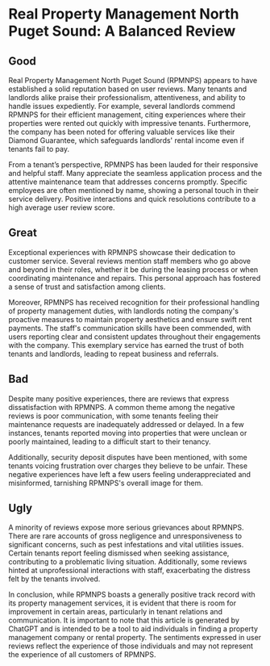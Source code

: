 # Real Property Management North Puget Sound: A Balanced Review

## Good

Real Property Management North Puget Sound (RPMNPS) appears to have established a solid reputation based on user reviews. Many tenants and landlords alike praise their professionalism, attentiveness, and ability to handle issues expediently. For example, several landlords commend RPMNPS for their efficient management, citing experiences where their properties were rented out quickly with impressive tenants. Furthermore, the company has been noted for offering valuable services like their Diamond Guarantee, which safeguards landlords' rental income even if tenants fail to pay.

From a tenant’s perspective, RPMNPS has been lauded for their responsive and helpful staff. Many appreciate the seamless application process and the attentive maintenance team that addresses concerns promptly. Specific employees are often mentioned by name, showing a personal touch in their service delivery. Positive interactions and quick resolutions contribute to a high average user review score.

## Great

Exceptional experiences with RPMNPS showcase their dedication to customer service. Several reviews mention staff members who go above and beyond in their roles, whether it be during the leasing process or when coordinating maintenance and repairs. This personal approach has fostered a sense of trust and satisfaction among clients.

Moreover, RPMNPS has received recognition for their professional handling of property management duties, with landlords noting the company's proactive measures to maintain property aesthetics and ensure swift rent payments. The staff's communication skills have been commended, with users reporting clear and consistent updates throughout their engagements with the company. This exemplary service has earned the trust of both tenants and landlords, leading to repeat business and referrals.

## Bad

Despite many positive experiences, there are reviews that express dissatisfaction with RPMNPS. A common theme among the negative reviews is poor communication, with some tenants feeling their maintenance requests are inadequately addressed or delayed. In a few instances, tenants reported moving into properties that were unclean or poorly maintained, leading to a difficult start to their tenancy.

Additionally, security deposit disputes have been mentioned, with some tenants voicing frustration over charges they believe to be unfair. These negative experiences have left a few users feeling underappreciated and misinformed, tarnishing RPMNPS's overall image for them.

## Ugly

A minority of reviews expose more serious grievances about RPMNPS. There are rare accounts of gross negligence and unresponsiveness to significant concerns, such as pest infestations and vital utilities issues. Certain tenants report feeling dismissed when seeking assistance, contributing to a problematic living situation. Additionally, some reviews hinted at unprofessional interactions with staff, exacerbating the distress felt by the tenants involved.

In conclusion, while RPMNPS boasts a generally positive track record with its property management services, it is evident that there is room for improvement in certain areas, particularly in tenant relations and communication. It is important to note that this article is generated by ChatGPT and is intended to be a tool to aid individuals in finding a property management company or rental property. The sentiments expressed in user reviews reflect the experience of those individuals and may not represent the experience of all customers of RPMNPS.